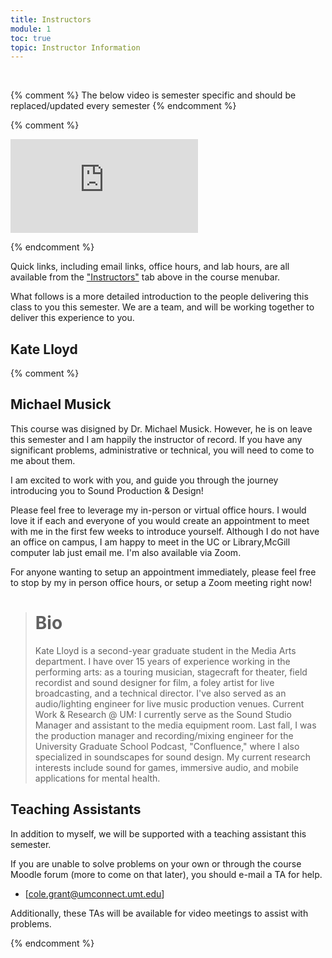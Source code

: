```yaml
---
title: Instructors
module: 1
toc: true
topic: Instructor Information
---
```


<br />

{% comment %}
The below video is semester specific and should be replaced/updated every semester
{% endcomment %}

{% comment %}

<div class="embed-responsive embed-responsive-16by9"><iframe class="embed-responsive-item" src="https://www.youtube.com/embed/11Q7tY1B1tg" frameborder="0" allow="accelerometer; autoplay; encrypted-media; gyroscope; picture-in-picture" allowfullscreen></iframe></div>

{% endcomment %}




Quick links, including email links, office hours, and lab hours, are all available from the ["Instructors"]({{site.baseurl}}/instructors/) tab above in the course menubar.

What follows is a more detailed introduction to the people delivering this class to you this semester. We are a team, and will be working together to deliver this experience to you.

## Kate Lloyd



{% comment %}

## Michael Musick

This course was disigned by Dr. Michael Musick. However, he is on leave this semester and I am happily the instructor of record. If you have any significant problems, administrative or technical, you will need to come to me about them.

I am excited to work with you, and guide you through the journey introducing you to Sound Production & Design!

Please feel free to leverage my in-person or virtual office hours. I would love it if each and everyone of you would create an appointment to meet with me in the first few weeks to introduce yourself. Although I do not have an office on campus, I am happy to meet in the UC or Library,McGill computer lab just email me.  I'm also available via Zoom. 

For anyone wanting to setup an appointment immediately, please feel free to stop by my in person office hours, or setup a Zoom meeting right now!


> # Bio
>
> Kate Lloyd is a second-year graduate student in the Media Arts department. I have over 15 years of experience working in the performing arts: as a touring musician, stagecraft for theater, field recordist and sound designer for film, a foley artist for live broadcasting, and a technical director. I've also served as an audio/lighting engineer for live music production venues.
Current Work & Research @ UM: I currently serve as the Sound Studio Manager and assistant to the media equipment room.
Last fall, I was the production manager and recording/mixing engineer for the University Graduate School Podcast, "Confluence," where I also specialized in soundscapes for sound design.
My current research interests include sound for games, immersive audio, and mobile applications for mental health.


>




## Teaching Assistants

In addition to myself, we will be supported with a teaching assistant this semester.

If you are unable to solve problems on your own or through the course Moodle forum (more to come on that later), you should e-mail a TA for help.

- [cole.grant@umconnect.umt.edu]

Additionally, these TAs will be available for video meetings to assist with problems.

{% endcomment %}
